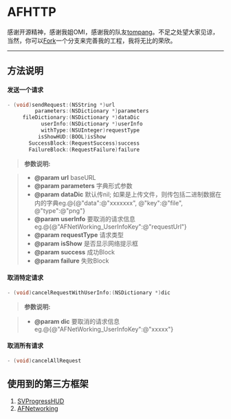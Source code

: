 AFHTTP
===================


感谢开源精神，感谢我姐OMI，感谢我的队友[tompang](https://github.com/tompang)。不足之处望大家见谅，当然，你可以[Fork](https://github.com/boy736809040/AFHTTP/fork)一个分支来完善我的工程，我将无比的荣欣。

----------


方法说明
-------------
#### 发送一个请求

```objective-c
- (void)sendRequest:(NSString *)url
         parameters:(NSDictionary *)parameters
     fileDictionary:(NSDictionary *)dataDic
           userInfo:(NSDictionary *)userInfo
           withType:(NSUInteger)requestType
          isShowHUD:(BOOL)isShow
       SuccessBlock:(RequestSuccess)success
       FailureBlock:(RequestFailure)failure
```

> **参数说明:**

> - **@param url**
> baseURL
> - **@param parameters**
> 字典形式参数
> - **@param dataDic**
>  默认传nil; 如果是上传文件，则传包括二进制数据在内的字典eg.@{@"data":@"xxxxxxx", @"key":@"file", @"type":@"png"}
> - **@param userInfo** 
>  要取消的请求信息 eg.@{@"AFNetWorking_UserInfoKey":@"requestUrl"}
> - **@param requestType**
> 请求类型
> - **@param isShow**
> 是否显示网络提示框
> - **@param success**
> 成功Block
> - **@param failure**
> 失败Block


#### 取消特定请求

```objective-c
- (void)cancelRequestWithUserInfo:(NSDictionary *)dic
```

> **参数说明:**

> - **@param dic**
> 要取消的请求信息 eg.@{@"AFNetWorking_UserInfoKey":@"xxxxx"}


#### 取消所有请求

```objective-c
- (void)cancelAllRequest
```

<i class="icon-refresh"></i> 使用到的第三方框架
-----------------------------------

 1. [SVProgressHUD](https://github.com/TransitApp/SVProgressHUD)
 2. [AFNetworking](https://github.com/AFNetworking/AFNetworking)
